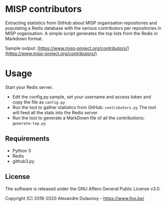 # MISP contributors

Extracting statistics from GitHub about MISP organisation repositories and populating
a Redis database with the various contributors per repositories in MISP organisation.
A simple script generates the top lists from the Redis in Markdown format.

Sample output: [https://www.misp-project.org/contributors/](https://www.misp-project.org/contributors/)

# Usage

Start your Redis server.

- Edit the config.py.sample, set your username and access token and copy the file as `config.py`
- Run the tool to gather statistics from GitHub: `contributors.py` The tool will feed all the stats into the Redis server
- Run the tool to generate a MarkDown file of all the contributions: `generate-top.py`

## Requirements

- Python 3
- Redis
- github3.py

## License

The software is released under the GNU Affero General Public License v3.0.

Copyright (C) 2018-2020 Alexandre Dulaunoy - https://www.foo.be/
